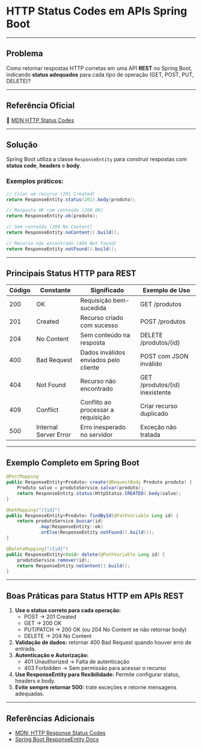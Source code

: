 # HTTP Status Codes em APIs Spring Boot

---

## Problema
Como retornar respostas HTTP corretas em uma API **REST** no Spring Boot, indicando **status adequados** para cada tipo de operação (GET, POST, PUT, DELETE)?

---

## Referência Oficial
📘 [MDN HTTP Status Codes](https://developer.mozilla.org/en-US/docs/Web/HTTP/Reference/Status)

---

## Solução
Spring Boot utiliza a classe `ResponseEntity` para construir respostas com **status code**, **headers** e **body**.

### Exemplos práticos:
```java
// Criar um recurso (201 Created)
return ResponseEntity.status(201).body(produto);

// Resposta OK com conteúdo (200 OK)
return ResponseEntity.ok(produto);

// Sem conteúdo (204 No Content)
return ResponseEntity.noContent().build();

// Recurso não encontrado (404 Not Found)
return ResponseEntity.notFound().build();
```

---

## Principais Status HTTP para REST

| Código | Constante              | Significado                               | Exemplo de Uso                              |
|--------|------------------------|-------------------------------------------|---------------------------------------------|
| 200    | OK                     | Requisição bem-sucedida                  | GET /produtos                              |
| 201    | Created                | Recurso criado com sucesso               | POST /produtos                             |
| 204    | No Content             | Sem conteúdo na resposta                 | DELETE /produtos/{id}                      |
| 400    | Bad Request            | Dados inválidos enviados pelo cliente    | POST com JSON inválido                     |
| 404    | Not Found              | Recurso não encontrado                   | GET /produtos/{id} inexistente             |
| 409    | Conflict               | Conflito ao processar a requisição       | Criar recurso duplicado                    |
| 500    | Internal Server Error  | Erro inesperado no servidor              | Exceção não tratada                        |

---

## Exemplo Completo em Spring Boot
```java
@PostMapping
public ResponseEntity<Produto> create(@RequestBody Produto produto) {
    Produto salvo = produtoService.salvar(produto);
    return ResponseEntity.status(HttpStatus.CREATED).body(salvo);
}

@GetMapping("/{id}")
public ResponseEntity<Produto> findById(@PathVariable Long id) {
    return produtoService.buscar(id)
            .map(ResponseEntity::ok)
            .orElse(ResponseEntity.notFound().build());
}

@DeleteMapping("/{id}")
public ResponseEntity<Void> delete(@PathVariable Long id) {
    produtoService.remover(id);
    return ResponseEntity.noContent().build();
}
```

---

## Boas Práticas para Status HTTP em APIs REST
1. **Use o status correto para cada operação:**
   - POST → 201 Created
   - GET → 200 OK
   - PUT/PATCH → 200 OK (ou 204 No Content se não retornar body)
   - DELETE → 204 No Content
2. **Validação de dados:** retornar 400 Bad Request quando houver erro de entrada.
3. **Autenticação e Autorização:**
   - 401 Unauthorized → Falta de autenticação
   - 403 Forbidden → Sem permissão para acessar o recurso
4. **Use ResponseEntity para flexibilidade:**
   Permite configurar status, headers e body.
5. **Evite sempre retornar 500:** trate exceções e retorne mensagens adequadas.

---

## Referências Adicionais
- [MDN: HTTP Response Status Codes](https://developer.mozilla.org/en-US/docs/Web/HTTP/Status)
- [Spring Boot ResponseEntity Docs](https://docs.spring.io/spring-framework/reference/web/webmvc/mvc-controller/ann-responsebody.html)